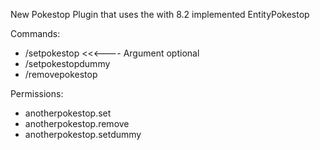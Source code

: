 New Pokestop Plugin that uses the with 8.2 implemented EntityPokestop

Commands:
- /setpokestop <Red Green Blue> <<<---- Argument optional
- /setpokestopdummy
- /removepokestop

Permissions:
- anotherpokestop.set
- anotherpokestop.remove
- anotherpokestop.setdummy
